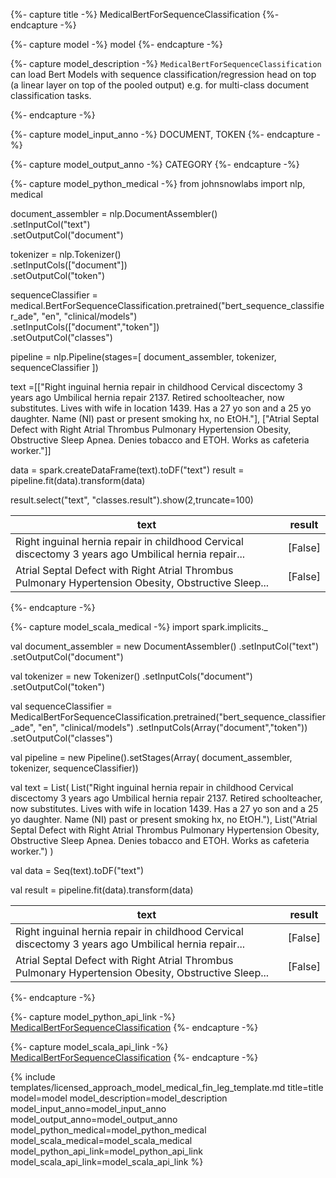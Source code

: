 {%- capture title -%}
MedicalBertForSequenceClassification
{%- endcapture -%}

{%- capture model -%}
model
{%- endcapture -%}

{%- capture model_description -%}
 `MedicalBertForSequenceClassification`  can load Bert Models with sequence classification/regression head on top (a linear layer on top of the pooled output) e.g. for multi-class document classification tasks.

{%- endcapture -%}

{%- capture model_input_anno -%}
DOCUMENT, TOKEN
{%- endcapture -%}

{%- capture model_output_anno -%}
CATEGORY
{%- endcapture -%}

{%- capture model_python_medical -%}
from johnsnowlabs import nlp, medical
 
document_assembler = nlp.DocumentAssembler() \
    .setInputCol("text") \
    .setOutputCol("document")

tokenizer = nlp.Tokenizer() \
    .setInputCols(["document"]) \
    .setOutputCol("token")

sequenceClassifier = medical.BertForSequenceClassification.pretrained("bert_sequence_classifier_ade", "en", "clinical/models")\
    .setInputCols(["document","token"])\
    .setOutputCol("classes")

pipeline = nlp.Pipeline(stages=[
    document_assembler,
    tokenizer,
    sequenceClassifier
])


text =[["Right inguinal hernia repair in childhood Cervical discectomy 3 years ago Umbilical hernia repair 2137. Retired schoolteacher, now substitutes. Lives with wife in location 1439. Has a 27 yo son and a 25 yo daughter. Name (NI) past or present smoking hx, no EtOH."],
     ["Atrial Septal Defect with Right Atrial Thrombus Pulmonary Hypertension Obesity, Obstructive Sleep Apnea. Denies tobacco and ETOH. Works as cafeteria worker."]]

data = spark.createDataFrame(text).toDF("text")
result = pipeline.fit(data).transform(data)

result.select("text", "classes.result").show(2,truncate=100)

| text                                                                                           | result |
|------------------------------------------------------------------------------------------------|-------|
| Right inguinal hernia repair in childhood Cervical discectomy 3 years ago Umbilical hernia repair... | [False] |
| Atrial Septal Defect with Right Atrial Thrombus Pulmonary Hypertension Obesity, Obstructive Sleep... | [False] |

{%- endcapture -%}


{%- capture model_scala_medical -%}
import spark.implicits._

val document_assembler = new DocumentAssembler()
    .setInputCol("text")
    .setOutputCol("document")

val tokenizer = new Tokenizer()
    .setInputCols("document")
    .setOutputCol("token")

val sequenceClassifier = MedicalBertForSequenceClassification.pretrained("bert_sequence_classifier_ade", "en", "clinical/models")
    .setInputCols(Array("document","token"))
    .setOutputCol("classes")

val pipeline =  new Pipeline().setStages(Array(
    document_assembler, 
    tokenizer, 
    sequenceClassifier))

val text = List(
  List("Right inguinal hernia repair in childhood Cervical discectomy 3 years ago Umbilical hernia repair 2137. Retired schoolteacher, now substitutes. Lives with wife in location 1439. Has a 27 yo son and a 25 yo daughter. Name (NI) past or present smoking hx, no EtOH."),
  List("Atrial Septal Defect with Right Atrial Thrombus Pulmonary Hypertension Obesity, Obstructive Sleep Apnea. Denies tobacco and ETOH. Works as cafeteria worker.")
)

val data = Seq(text).toDF("text")

val result = pipeline.fit(data).transform(data)

| text                                                                                           | result |
|------------------------------------------------------------------------------------------------|-------|
| Right inguinal hernia repair in childhood Cervical discectomy 3 years ago Umbilical hernia repair... | [False] |
| Atrial Septal Defect with Right Atrial Thrombus Pulmonary Hypertension Obesity, Obstructive Sleep... | [False] |


{%- endcapture -%}


{%- capture model_python_api_link -%}
[MedicalBertForSequenceClassification](https://nlp.johnsnowlabs.com/licensed/api/python/reference/autosummary/sparknlp_jsl/annotator/classification/medical_bert_for_sequence_classification/index.html#)
{%- endcapture -%}

{%- capture model_scala_api_link -%}
[MedicalBertForSequenceClassification](https://nlp.johnsnowlabs.com/licensed/api/com/johnsnowlabs/nlp/annotators/classification/MedicalBertForSequenceClassification.html)
{%- endcapture -%}


{% include templates/licensed_approach_model_medical_fin_leg_template.md
title=title
model=model
model_description=model_description
model_input_anno=model_input_anno
model_output_anno=model_output_anno
model_python_medical=model_python_medical
model_scala_medical=model_scala_medical
model_python_api_link=model_python_api_link
model_scala_api_link=model_scala_api_link
%}
